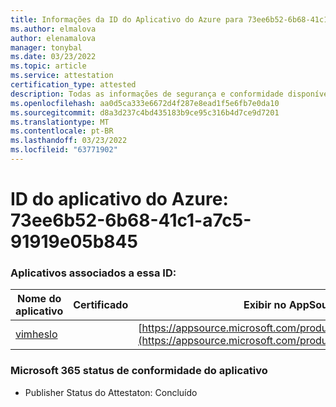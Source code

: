```yaml
---
title: Informações da ID do Aplicativo do Azure para 73ee6b52-6b68-41c1-a7c5-91919e05b845
ms.author: elmalova
author: elenamalova
manager: tonybal
ms.date: 03/23/2022
ms.topic: article
ms.service: attestation
certification_type: attested
description: Todas as informações de segurança e conformidade disponíveis para 73ee6b52-6b68-41c1-a7c5-91919e05b845.
ms.openlocfilehash: aa0d5ca333e6672d4f287e8ead1f5e6fb7e0da10
ms.sourcegitcommit: d8a3d237c4bd435183b9ce95c316b4d7ce9d7201
ms.translationtype: MT
ms.contentlocale: pt-BR
ms.lasthandoff: 03/23/2022
ms.locfileid: "63771902"
---
```

# <a name="azure-app-id-73ee6b52-6b68-41c1-a7c5-91919e05b845"></a>ID do aplicativo do Azure: 73ee6b52-6b68-41c1-a7c5-91919e05b845


### <a name="apps-associated-with-this-id"></a>Aplicativos associados a essa ID:
| **Nome do aplicativo** | **Certificado** | **Exibir no AppSource** |
|--------------|---------------|-----------------------|
| [vimheslo](../forward/WA200003843.md) |  | [https://appsource.microsoft.com/product/office/WA200003843](https://appsource.microsoft.com/product/office/WA200003843) |

### <a name="microsoft-365-app-compliance-status"></a>Microsoft 365 status de conformidade do aplicativo
- Publisher Status do Attestaton: Concluído
